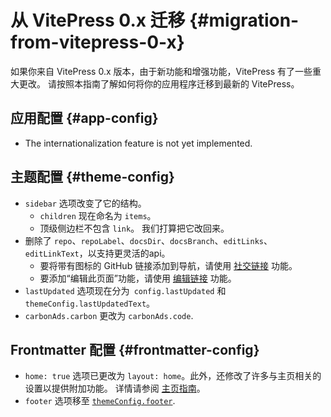 # 从 VitePress 0.x 迁移 {#migration-from-vitepress-0-x}

如果你来自 VitePress 0.x 版本，由于新功能和增强功能，VitePress 有了一些重大更改。 请按照本指南了解如何将你的应用程序迁移到最新的 VitePress。

## 应用配置 {#app-config}

- The internationalization feature is not yet implemented.

## 主题配置 {#theme-config}

- `sidebar` 选项改变了它的结构。
  - `children` 现在命名为 `items`。
  - 顶级侧边栏不包含 `link`。 我们打算把它改回来。
- 删除了 `repo`、`repoLabel`、`docsDir`、`docsBranch`、`editLinks`、`editLinkText`，以支持更灵活的api。
  - 要将带有图标的 GitHub 链接添加到导航，请使用 [社交链接](../reference/default-theme-config#nav) 功能。
  - 要添加“编辑此页面”功能，请使用 [编辑链接](../reference/default-theme-edit-link) 功能。
- `lastUpdated` 选项现在分为` config.lastUpdated` 和 `themeConfig.lastUpdatedText`。
- `carbonAds.carbon` 更改为 `carbonAds.code`.

## Frontmatter 配置 {#frontmatter-config}

- `home: true` 选项已更改为 `layout: home`。此外，还修改了许多与主页相关的设置以提供附加功能。 详情请参阅 [主页指南](../reference/default-theme-home-page)。
- `footer` 选项移至 [`themeConfig.footer`](../reference/default-theme-footer).
